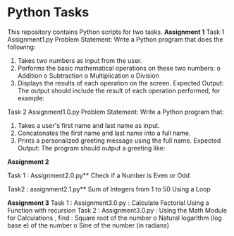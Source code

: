 # Python Tasks

This repository contains Python scripts for two tasks.
**Assignment 1**
Task 1 Assignment1.py
Problem Statement: Write a Python program that does the following:
1.  Takes two numbers as input from the user.
2.  Performs the basic mathematical operations on these two numbers:
o	Addition
o	Subtraction
o	Multiplication
o	Division
3.  Displays the results of each operation on the screen.
 Expected Output:
The output should include the result of each operation performed, for example:
 


Task 2 Assignment1.0.py
Problem Statement: Write a Python program that:
1.  Takes a user's first name and last name as input.
2.  Concatenates the first name and last name into a full name.
3.  Prints a personalized greeting message using the full name.
Expected Output:
The program should output a greeting like:

**Assignment 2**

Task 1 : Assignment2.0.py**
Check if a Number is Even or Odd

Task2 : assignment2.1.py**
Sum of Integers from 1 to 50 Using a Loop


**Assignment 3**
Task 1 : Assignment3.0.py : Calculate Factorial Using a Function with recursion 
Task 2 : Assignment3.0.py : Using the Math Module for Calculations , find :
Square root of the number
o   Natural logarithm (log base e) of the number
o   Sine of the number (in radians)





